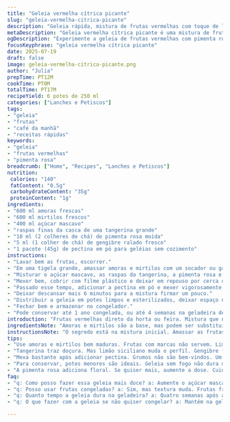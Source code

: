```yaml
---
title: "Geleia vermelha cítrica picante"
slug: "geleia-vermelha-citrica-picante"
description: "Geleia rápida, mistura de frutas vermelhas com toque de laranja e pimenta rosa, sem precisar cozinhar. Variação usando amoras e mirtilos, com açúcar mascavo para um sabor mais profundo. Processo simples, ingredientes frescos e um toque especial de gengibre. Rende cerca de 6 potes pequenos, perfeita para congelar ou gelar por algumas semanas. Ideal pra quem quer algo prático, natural e diferente. Livre de glúten, lactose, ovos e oleaginosas. Textura rústica, pedacinhos leves de fruta na textura, aroma intenso e gostinho levemente picante no final."
metaDescription: "Geleia vermelha cítrica picante é uma mistura de frutas com pimenta rosa. Prática, natural e deliciosa, perfeita para seus lanche."
ogDescription: "Experimente a geleia de frutas vermelhas com pimenta rosa. Prática e cheia de sabor, perfeita para lanches ou café da manhã."
focusKeyphrase: "geleia vermelha cítrica picante"
date: 2025-07-19
draft: false
image: geleia-vermelha-citrica-picante.png
author: "Julia"
prepTime: PT12M
cookTime: PT0M
totalTime: PT17M
recipeYield: 6 potes de 250 ml
categories: ["Lanches e Petiscos"]
tags:
- "geleia"
- "frutas"
- "café da manhã"
- "receitas rápidas"
keywords:
- "geleia"
- "frutas vermelhas"
- "pimenta rosa"
breadcrumb: ["Home", "Recipes", "Lanches e Petiscos"]
nutrition: 
 calories: "140"
 fatContent: "0.5g"
 carbohydrateContent: "35g"
 proteinContent: "1g"
ingredients:
- "600 ml amoras frescas"
- "600 ml mirtilos frescos"
- "400 ml açúcar mascavo"
- "raspas finas da casca de uma tangerina grande"
- "10 ml (2 colheres de chá) de pimenta rosa moída"
- "5 ml (1 colher de chá) de gengibre ralado fresco"
- "1 pacote (45g) de pectina em pó para geléias sem cozimento"
instructions:
- "Lavar bem as frutas, escorrer."
- "Em uma tigela grande, amassar amoras e mirtilos com um socador ou garfo, sem esmagar demais, para manter textura."
- "Misturar o açúcar mascavo, as raspas da tangerina, a pimenta rosa e o gengibre ralado."
- "Mexer bem, cobrir com filme plástico e deixar em repouso por cerca de 20 minutos. Isso ajuda a extrair o suco das frutas e dissolve um pouco do açúcar."
- "Passado esse tempo, adicionar a pectina em pó e mexer vigorosamente por 4 minutos para ativar a gelificação."
- "Deixar descansar mais 6 minutos para a mistura firmar um pouco."
- "Distribuir a geleia em potes limpos e esterilizados, deixar espaço no topo para expansão no congelador."
- "Fechar bem e armazenar no congelador."
- "Pode conservar até 1 ano congelada, ou até 4 semanas na geladeira depois de aberta."
introduction: "Frutas vermelhas direto da horta ou feira. Mistura que não vai ao fogo, simples demais. Rápido. Dá para sentir cada pedacinho de fruta batida com açúcar mascavo, pimenta rosa e duas surpresas que quebram o usual: gengibre e tangerina. Não é aquela geleia lisa, é uma explosão de textura, aroma cítrico e pontinhos picantes. Sem glúten, sem leite, sem firula. Ideal pra quem quer variar o café da manhã ou um lanchinho especial. Congela, guarda, usa quando quiser. Sem pressão, sem panela quente, só mistura e espera um pouco. A pectina faz o serviço pesado de firmar. A vida corrida agradece. Rende seis potinhos pequenos, fácil pra presentear ou guardar. Lembra de mexer duro quando adicionar a pectina, essa parte é chave para textura boa. Se não tiver essas frutas, pode trocar, mas muda o sabor. A receita vai do básico ao especial com o gengibre e a pimenta — só uns grãos quebrados. Se curte sabores ousados, vai curtir muito."
ingredientsNote: "Amoras e mirtilos são a base, mas podem ser substituídos por outras frutas vermelhas disponíveis. O açúcar mascavo confere sabor levemente caramelizado, diferente do açúcar branco tradicional, dando profundidade ao preparo. A tangerina no lugar da laranja tradicional cria um aroma levemente mais doce e menos ácido, combinando com a personalidade da pimenta rosa, que é mais delicada e floral do que pimenta comum. O gengibre fresco traz um calorzinho sutil, equilibrando a doçura e o cítrico. É importante usar pectina em pó específica para uso sem cozimento, vendida em mercados especializados ou lojas de produtos naturais. A qualidade das frutas impacta muito — prefira as frutas bem maduras, mas sem sinais de estrago, para que o sabor fique intenso com textura agradável. Para variar, pode trocar a tangerina por limão siciliano para um toque mais ácido, mas o perfil muda. Todos ingredientes são naturais, sem conservantes químicos, o que exige refrigeração ou congelamento para melhor conservação."
instructionsNote: "O segredo está na mistura inicial. Amassar as frutas com cuidado para não extrair só suco, mas deixar pedacinhos firmes que darão a textura rústica da geleia. O açúcar mascavo deve ser incorporado junto com as raspas e especiarias, garantindo que o açúcar comece a sacarose imediatamente a fruta, liberando o líquido necessário para a pectina agir. O tempo de descanso antes da pectina é fundamental para que a mistura engrosse corretamente depois. Ao incorporar a pectina, mexa vigorosamente — pode usar um batedor para garantir que não forme grumos. O repouso após mistura da pectina permite que as ligações químicas se formem e a gelatina se estruture. O congelamento preserva sabor e textura por até um ano, evitando fermentação natural da fruta que aconteceria na geladeira. Caso queira conservar na geladeira, use dentro de 4 semanas e certifique-se que o pote está bem fechado para evitar contaminação e perda de umidade. Para servir, deixe descongelar na geladeira umas horas ou temperatura ambiente rapidamente."
tips:
- "Use amoras e mirtilos bem maduras. Frutas com marcas não servem. Limpe bem. Tire a sujeira. Não deixe água. Pedacinhos firmes são essenciais."
- "Tangerina traz doçura. Mas limão siciliano muda o perfil. Gengibre fresco é melhor, mais potente. Misture tudo direito antes da pectina."
- "Mexa bastante após adicionar pectina. Grumos não são bem-vindos. Um batedor ajuda aqui. Tempo de descanso é crucial. Deixe esfriar também."
- "Para conservar, potes menores são ideais. Geleia sem fogo não dura muito. Use os potes pequenos. Evite contaminação. Mantenha em local fresco."
- "A pimenta rosa adiciona floral. Se quiser mais, aumente a dose. Cuidado com o gengibre também. Se for com mel, ajuste a quantidade."
faq:
- "q: Como posso fazer essa geleia mais doce? a: Aumente o açúcar mascavo. Mas altere o sabor. Melado é outra opção. Ajuste sempre."
- "q: Posso usar frutas congeladas? a: Sim, mas textura muda. Frutas frescas são melhores. Sabor intenso. Fogem do comum."
- "q: Quanto tempo a geleia dura na geladeira? a: Quatro semanas após aberto. Use potes bem fechados. Evite perder qualidade."
- "q: O que fazer com a geleia se não quiser congelar? a: Mantém na geladeira, até quatro semanas. Não deixe aberta muito tempo. Mexa sempre."

---
```

